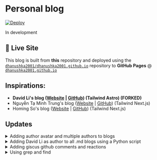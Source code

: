 # Personal blog

[![Deploy](https://github.com/dhanushka2001/blog-astro/actions/workflows/deploy.yml/badge.svg?label=Deploy)](https://github.com/dhanushka2001/blog-astro/actions)

In development

## 🚀 Live Site

This blog is built from **this** repository and deployed using the [`dhanushka2001/dhanushka2001.github.io`](https://github.com/dhanushka2001/dhanushka2001.github.io) repository to **GitHub Pages** @ [`dhanushka2001.github.io`](https://dhanushka2001.github.io)

## Inspirations:

- **David Li's blog ([Website](https://friendlyuser.github.io/) | [GitHub](https://github.com/FriendlyUser/astro-tech-blog)) (Tailwind Astro) (FORKED)**
- Nguyễn Tạ Minh Trung's blog ([Website](https://trungtmnguyen.com/) | [GitHub](https://github.com/trungntm/trungtmnguyen.com)) (Tailwind Next.js)
- Homing So's blog ([Website](https://homing.so/) | [GitHub](https://github.com/hominsu/blog)) (Tailwind Next.js)

## Updates

<details><summary>Adding author avatar and multiple authors to blogs</summary>

* David Li's blog displays the author name and publication date on the same line using this code inside ``src/partials/BlogPost.tsx``:

  ```tsx
  <div className="mt-2 text-center text-sm text-gray-400">
    By {AppConfig?.author} on {props?.frontmatter?.pubDate}
  ```
  
  ![image](https://github.com/user-attachments/assets/55b2f6a2-19f9-4fcb-96b0-1a694d5878d4)

* I wanted to display a small circular avatar next to the author's name, and allow for multiple authors. I also wanted to put the publication date on a separate line, as well as an updated date if the blog was updated later.

  To support multiple authors, I created a ``src/utils/authors.ts`` file:

  ```ts
  export const authors = {
    'David Li': {
      name: 'David Li',
      avatar: '/assets/images/avatars/david.png',
      url: 'https://davidli.com', // optional
    },
    'Dhanushka Jayagoda': {
      name: 'Dhanushka Jayagoda',
      avatar: '/assets/images/avatars/dhanushka.png',
      url: 'https://github.com/dhanushka2001', // optional
    },
    // Add more authors here
  };
  ```

  what the frontmatter of a ``.md`` blog now looks like:

  ```md
  ---
  title: How to use Rust's macros
  description: In this article, we will explore Rust's macros and build a program that demonstrates their usage.
  pubDate: Saturday, 27 December 2024 13:00:00 GMT
  updateDate: 2024-12-28
  tags: ["rust", "ffi"]
  layout: '@/templates/BasePost.astro'
  imgSrc: '/imgs/2023/117117315.png'
  authors: [David Li, Dhanushka Jayagoda]
  ---
  ```

  And updating ``BlogPost.tsx`` like so:
  
  ```tsx
  <div className="text-center text-sm text-gray-400">
    <div className="mt-1">
      Published:{' '}
      {new Date(props.frontmatter.pubDate).toLocaleDateString(undefined, {
        year: 'numeric',
        month: 'short',
        day: 'numeric',
      })}
      {props.frontmatter.updateDate && (
        <>
          {' '}
          · Updated:{' '}
          {new Date(props.frontmatter.updateDate).toLocaleDateString(
            undefined,
            {
              year: 'numeric',
              month: 'short',
              day: 'numeric',
            }
          )}
        </>
      )}
    </div>
    <div className="mt-2 flex flex-wrap items-center justify-center gap-4">
      {props.frontmatter.authors?.map((name, idx) => {
        const author = AuthorMap[name] || {
          name,
          avatar: '/assets/images/avatars/default.jpg',
        };
  
        return (
          <div key={idx} className="flex items-center space-x-2">
            <img
              src={author.avatar}
              alt={author.name}
              className="h-6 w-6 rounded-full object-cover"
              loading="lazy"
            />
            {author.url ? (
              <a
                href={author.url}
                target="_blank"
                rel="noopener noreferrer"
                className="hover:underline"
              >
                {author.name}
              </a>
            ) : (
              <span>{author.name}</span>
            )}
          </div>
        );
      })}
    </div>
  ```

  The result:

  ![image](https://github.com/user-attachments/assets/96b5c317-61b4-493a-90f7-7c820434235e)

</details>

<details><summary>Adding David Li as author to all .md blogs using a Python script</summary>

  * The frontmatter for David Li's ``.md`` blog files did not list the author; it just used the author listed in ``/src/utils/AppConfig.ts`` as a single global author for all blogs. To change this and give each blog its own unique author(s), I needed to add an author category to the frontmatter of all the ``.md`` blog files. As David Li wrote all of the blogs, this just meant adding:

    ```md
    authors: [David Li]
    ```

    to the frontmatter of every ``.md`` file. To do this, I used this Python script:

    ```python
    import os
    
    def update_frontmatter(filepath):
        with open(filepath, 'r', encoding='utf-8') as file:
            lines = file.readlines()
    
        if not lines or lines[0].strip() != '---':
            return  # No frontmatter
    
        # Find where frontmatter ends
        for i in range(1, len(lines)):
            if lines[i].strip() == '---':
                end_index = i
                break
        else:
            return  # No closing '---'
    
        # Check if authors already exists
        frontmatter_lines = lines[:end_index]
        if any('authors:' in line for line in frontmatter_lines):
            return  # Already has authors
    
        # Insert authors before closing '---'
        frontmatter_lines.append("authors: [David Li]\n")
        new_lines = frontmatter_lines + lines[end_index:]
        
        with open(filepath, 'w', encoding='utf-8') as file:
            file.writelines(new_lines)
    
    def walk_and_update(directory):
        for root, _, files in os.walk(directory):
            for filename in files:
                if filename.endswith('.md'):
                    filepath = os.path.join(root, filename)
                    update_frontmatter(filepath)
        print("Done.")
    
    # Replace this with the path to your blog folder
    walk_and_update("../src/pages/posts")
    ```

    which recursively goes through every ``.md`` file in all subdirectories of ``/src/pages/posts/`` and adds ``authors: [David Li]`` to the end of the frontmatter.
  
</details>

<details><summary>Adding giscus github comments and reactions</summary>

  * One thing I really wanted to add which David Li's blog didn't have was comments. To add comments and reactions at the end of blogs, I used [``giscus``](https://giscus.app/), which does this using GitHub Discussions. The steps are as follows:

  1. Install ``giscus`` with yarn:

     ```console
     yarn add @giscus/react
     ```

  2. In ``src/partials/BlogPost.tsx``:

     * Import ``giscus`` at the top:
    
       ```tsx
       import Giscus from '@giscus/react';
       ```

     * Add this near to the end, entering the data that ``giscus`` gives after setting it up:
    
       ```tsx
       <Giscus
          id="comments"
          repo="..."
          repoId="..."
          category="..."
          categoryId="..."
          mapping="pathname"
          reactionsEnabled="1"
          emitMetadata="0"
          inputPosition="bottom"
          theme="preferred_color_scheme"
          lang="en"
          loading="lazy"
        />
       ```
  
     * Replace this line at the end with this:
        
       ```diff
       - export { BlogPost };
       + export default BlogPost;
       ```

       This allows Astro to hydrate it correctly. Since we're using ``BlogPost`` inside ``BasePost.astro``, and this ``.astro`` file is rendering a React component with interactivity (Giscus), you need to hydrate the ``BlogPost`` component properly using Astro's client directives.
       
  3. In ``src/templates/BasePost.astro``:

     Change these lines:

     ```diff
     - import { BlogPost } from '@/partials/BlogPost';
     + import BlogPost from '@/partials/BlogPost.tsx';
     ```

     Need to use default export for ``client:*`` to work.

     ```diff
     - <BlogPost frontmatter={content}>
     + <BlogPost client:load frontmatter={content}>
     ```

     Hydrate the component using ``client:load``.

  * The result:     

    ![image](https://github.com/user-attachments/assets/929104d7-7060-48f0-987d-0024e47df951)

</details>

<details><summary>Using grep and find</summary>

  * For many situations, I wanted to find which files contained a specific word/string. The perfect tool for this is the Unix command-line tool [``grep``](https://en.wikipedia.org/wiki/Grep). There's much more you can do with ``grep`` which you can find in this [article](https://www.digitalocean.com/community/tutorials/grep-command-in-linux-unix), but the command I used was:

    ```zsh
    grep -r "<string-name>" *
    ```

    which searches for a string recursively in all files in all subdirectories of the current directory.

  * If instead you want to find all files with a filename that contains a certain word/string, then you need to use the Unix command-line tool [``find``](https://en.wikipedia.org/wiki/Find_(Unix)) instead of ``grep``. The command I used was:

    ```zsh
    find -name '*<string-name>*'
    ```

    which I found from [this](https://stackoverflow.com/a/40612754) Stack Overflow answer.
  
</details>
